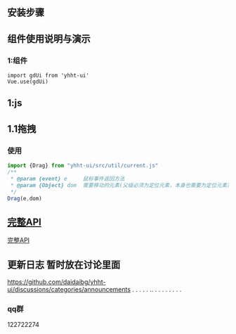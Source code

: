 <!--
 * @Author: daidai
 * @Date: 2021-09-16 09:20:55
 * @LastEditors: Please set LastEditors
 * @LastEditTime: 2022-05-09 18:03:55
 * @FilePath: \yhht-ui\yhht-ui\README.md
-->





## 安装步骤


## 组件使用说明与演示

### 1:组件

```vue
import gdUi from 'yhht-ui'
Vue.use(gdUi)

```

## 1:js

## 1.1拖拽

### 使用

```js
import {Drag} from "yhht-ui/src/util/current.js"
/**
 * @param {event} e     鼠标事件返回方法
 * @param {Object} dom  需要移动的元素(父级必须为定位元素，本身也需要为定位元素) 
 */
Drag(e,dom)
```



##  [完整API](http://www.eheretop.com:18080/yhht-ui/#/components/table-ele)
 [完整API](http://www.eheretop.com:18080/yhht-ui/#/components/table-ele)

## 更新日志 暂时放在讨论里面
https://github.com/daidaibg/yhht-ui/discussions/categories/announcements
.
.
.
.
.
..
.
.
.
.
.
.
.
.
 ### qq群
 122722274







